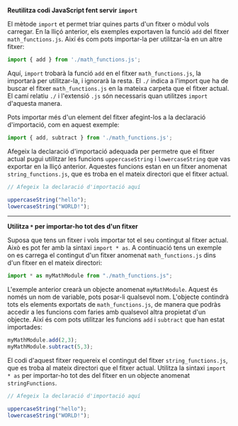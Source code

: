 **Reutilitza codi JavaScript fent servir `import`**

El mètode `import` et permet triar quines parts d'un fitxer o mòdul vols carregar. En la lliçó anterior, els exemples exportaven la funció `add` del fitxer `math_functions.js`. Així és com pots importar-la per utilitzar-la en un altre fitxer:

```javascript
import { add } from './math_functions.js';
```

Aquí, `import` trobarà la funció `add` en el fitxer `math_functions.js`, la importarà per utilitzar-la, i ignorarà la resta. El `./` indica a l'import que ha de buscar el fitxer `math_functions.js` en la mateixa carpeta que el fitxer actual. El camí relatiu `./` i l'extensió `.js` són necessaris quan utilitzes `import` d'aquesta manera.

Pots importar més d'un element del fitxer afegint-los a la declaració d'importació, com en aquest exemple:

```javascript
import { add, subtract } from './math_functions.js';
```

Afegeix la declaració d'importació adequada per permetre que el fitxer actual pugui utilitzar les funcions `uppercaseString` i `lowercaseString` que vas exportar en la lliçó anterior. Aquestes funcions estan en un fitxer anomenat `string_functions.js`, que es troba en el mateix directori que el fitxer actual.

```javascript
// Afegeix la declaració d'importació aquí

uppercaseString("hello");
lowercaseString("WORLD!");

```

---

**Utilitza `*` per importar-ho tot des d'un fitxer**

Suposa que tens un fitxer i vols importar tot el seu contingut al fitxer actual. Això es pot fer amb la sintaxi `import * as`. A continuació tens un exemple on es carrega el contingut d'un fitxer anomenat `math_functions.js` dins d'un fitxer en el mateix directori:

```javascript
import * as myMathModule from "./math_functions.js";
```

L'exemple anterior crearà un objecte anomenat `myMathModule`. Aquest és només un nom de variable, pots posar-li qualsevol nom. L'objecte contindrà tots els elements exportats de `math_functions.js`, de manera que podràs accedir a les funcions com faries amb qualsevol altra propietat d'un objecte. Així és com pots utilitzar les funcions `add` i `subtract` que han estat importades:

```javascript
myMathModule.add(2,3);
myMathModule.subtract(5,3);
```

El codi d'aquest fitxer requereix el contingut del fitxer `string_functions.js`, que es troba al mateix directori que el fitxer actual. Utilitza la sintaxi `import * as` per importar-ho tot des del fitxer en un objecte anomenat `stringFunctions`.

```javascript
// Afegeix la declaració d'importació aquí

uppercaseString("hello");
lowercaseString("WORLD!");
